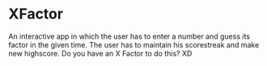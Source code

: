 # XFactor
 An interactive app in which the user has to enter a number and guess its factor in the given time. The user has to maintain his scorestreak and make new highscore. Do you have an X Factor to do this? XD
